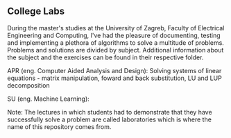 ## College Labs

During the master's studies at the University of Zagreb, Faculty of Electrical Engineering and Computing, I've had the pleasure of documenting, testing and implementing a plethora of algorithms to solve a multitude of problems. Problems and solutions are divided by subject. Additional information about the subject and the exercises can be found in their respective folder.


APR (eng. Computer Aided Analysis and Design):
Solving systems of linear equations - matrix manipulation, foward and back substitution, LU and LUP decomposition

SU (eng. Machine Learning):


Note: The lectures in which students had to demonstrate that they have successfully solve a problem are called laboratories which is where the name of this repository comes from.
